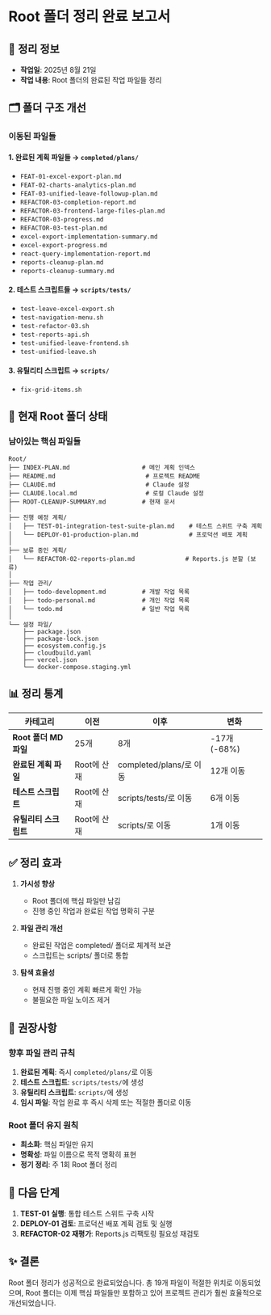 # Root 폴더 정리 완료 보고서

## 📅 정리 정보
- **작업일**: 2025년 8월 21일  
- **작업 내용**: Root 폴더의 완료된 작업 파일들 정리

## 🗂️ 폴더 구조 개선

### 이동된 파일들

#### 1. 완료된 계획 파일들 → `completed/plans/`
- `FEAT-01-excel-export-plan.md`
- `FEAT-02-charts-analytics-plan.md`
- `FEAT-03-unified-leave-followup-plan.md`
- `REFACTOR-03-completion-report.md`
- `REFACTOR-03-frontend-large-files-plan.md`
- `REFACTOR-03-progress.md`
- `REFACTOR-03-test-plan.md`
- `excel-export-implementation-summary.md`
- `excel-export-progress.md`
- `react-query-implementation-report.md`
- `reports-cleanup-plan.md`
- `reports-cleanup-summary.md`

#### 2. 테스트 스크립트들 → `scripts/tests/`
- `test-leave-excel-export.sh`
- `test-navigation-menu.sh`
- `test-refactor-03.sh`
- `test-reports-api.sh`
- `test-unified-leave-frontend.sh`
- `test-unified-leave.sh`

#### 3. 유틸리티 스크립트 → `scripts/`
- `fix-grid-items.sh`

## 📁 현재 Root 폴더 상태

### 남아있는 핵심 파일들
```
Root/
├── INDEX-PLAN.md                    # 메인 계획 인덱스
├── README.md                         # 프로젝트 README
├── CLAUDE.md                         # Claude 설정
├── CLAUDE.local.md                   # 로컬 Claude 설정
├── ROOT-CLEANUP-SUMMARY.md          # 현재 문서
│
├── 진행 예정 계획/
│   ├── TEST-01-integration-test-suite-plan.md    # 테스트 스위트 구축 계획
│   └── DEPLOY-01-production-plan.md              # 프로덕션 배포 계획
│
├── 보류 중인 계획/
│   └── REFACTOR-02-reports-plan.md              # Reports.js 분할 (보류)
│
├── 작업 관리/
│   ├── todo-development.md          # 개발 작업 목록
│   ├── todo-personal.md             # 개인 작업 목록
│   └── todo.md                      # 일반 작업 목록
│
└── 설정 파일/
    ├── package.json
    ├── package-lock.json
    ├── ecosystem.config.js
    ├── cloudbuild.yaml
    ├── vercel.json
    └── docker-compose.staging.yml
```

## 📊 정리 통계

| 카테고리 | 이전 | 이후 | 변화 |
|---------|------|------|------|
| **Root 폴더 MD 파일** | 25개 | 8개 | -17개 (-68%) |
| **완료된 계획 파일** | Root에 산재 | completed/plans/로 이동 | 12개 이동 |
| **테스트 스크립트** | Root에 산재 | scripts/tests/로 이동 | 6개 이동 |
| **유틸리티 스크립트** | Root에 산재 | scripts/로 이동 | 1개 이동 |

## ✅ 정리 효과

1. **가시성 향상**
   - Root 폴더에 핵심 파일만 남김
   - 진행 중인 작업과 완료된 작업 명확히 구분

2. **파일 관리 개선**
   - 완료된 작업은 completed/ 폴더로 체계적 보관
   - 스크립트는 scripts/ 폴더로 통합

3. **탐색 효율성**
   - 현재 진행 중인 계획 빠르게 확인 가능
   - 불필요한 파일 노이즈 제거

## 📝 권장사항

### 향후 파일 관리 규칙
1. **완료된 계획**: 즉시 `completed/plans/`로 이동
2. **테스트 스크립트**: `scripts/tests/`에 생성
3. **유틸리티 스크립트**: `scripts/`에 생성
4. **임시 파일**: 작업 완료 후 즉시 삭제 또는 적절한 폴더로 이동

### Root 폴더 유지 원칙
- **최소화**: 핵심 파일만 유지
- **명확성**: 파일 이름으로 목적 명확히 표현
- **정기 정리**: 주 1회 Root 폴더 정리

## 🎯 다음 단계

1. **TEST-01 실행**: 통합 테스트 스위트 구축 시작
2. **DEPLOY-01 검토**: 프로덕션 배포 계획 검토 및 실행
3. **REFACTOR-02 재평가**: Reports.js 리팩토링 필요성 재검토

## ✨ 결론

Root 폴더 정리가 성공적으로 완료되었습니다. 총 19개 파일이 적절한 위치로 이동되었으며, Root 폴더는 이제 핵심 파일들만 포함하고 있어 프로젝트 관리가 훨씬 효율적으로 개선되었습니다.